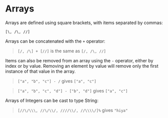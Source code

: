 # Arrays

Arrays are defined using square brackets, with items separated by commas:

```sm
[\, /\, //]
```

Arrays can be concatenated with the `+` operator:

> `[/, /\] + [//]` is the same as `[/, /\, //]`

Items can also be removed from an array using the `-` operator, either by index
or by value. Removing an element by value will remove only the first instance
of that value in the array.

> `["a", "b", "c"] - /` gives `["a", "c"]`

> `["a", "b", "c", "d"] - ["b", "d"]` gives `["a", "c"]`


Arrays of Integers can be cast to type String:

> `[//\/\\\, //\/\\/, ////\\/, //\\\\/]%` gives `"hiya"`